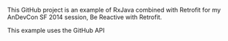 This GitHub project is an example of RxJava combined with Retrofit for my AnDevCon SF 2014 session,
Be Reactive with Retrofit.

This example uses the GitHub API